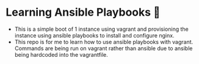 # Learning Ansible Playbooks :monkey:
- This is a simple boot of 1 instance using vagrant and provisioning the instance using ansible playbooks to install and configure nginx.
- This repo is for me to learn how to use ansible playbooks with vagrant. Commands are being run on vagrant rather than ansible due to ansible being hardcoded into the vagrantfile.
